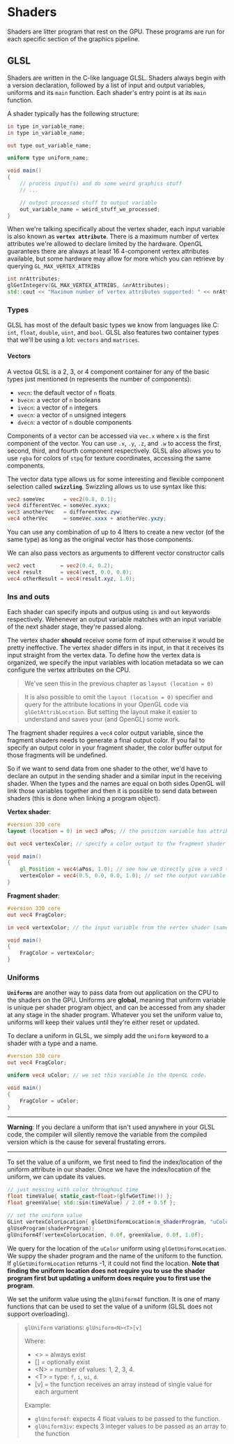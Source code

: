 # Shaders

Shaders are litter program that rest on the GPU. These programs are run for each specific section of the graphics pipeline.

## GLSL

Shaders are written in the C-like language GLSL. Shaders always begin with a version declaration, followed by a list of input and output variables, uniforms and its `main` function. Each shader's entry point is at its `main` function.

A shader typically has the following structure:

```glsl
in type in_variable_name;
in type in_variable_name;

out type out_variable_name;

uniform type uniform_name;

void main()
{
    // process input(s) and do some weird graphics stuff
    // ...

    // output processed stuff to output variable
    out_variable_name = weird_stuff_we_processed;
}
```

When we're talking specifically about the vertex shader, each input variable is also known as **`vertex attribute`**. There is a maximum number of vertex attributes we're allowed to declare limited by the hardware. OpenGL guarantees there are always at least 16 4-component vertex attributes available, but some hardware may allow for more which you can retrieve by querying `GL_MAX_VERTEX_ATTRIBS`

```cpp
int nrAttributes;
glGetIntegerv(GL_MAX_VERTEX_ATTRIBS, &nrAttributes);
std::cout << "Maximum number of vertex attributes supported: " << nrAttributes << '\n';
```

### Types

GLSL has most of the default basic types we know from languages like C: `int`, `float`, `double`, `uint`, and `bool`. GLSL also features two container types that we'll be using a lot: `vectors` and `matrices`.

#### Vectors

A vectoa GLSL is a 2, 3, or 4 component container for any of the basic types just mentioned (n represents the number of components):

- `vecn`: the default vector of `n` floats
- `bvecn`: a vector of `n` booleans
- `ivecn`: a vector of `n` integers
- `uvecn`: a vector of `n` unsigned integers
- `dvecn`: a vector of `n` double components

Components of a vector can be accessed via `vec.x` where `x` is the first component of the vector. You can use `.x`, `.y`, `.z`, and `.w` to access the first, second, third, and fourth component respectively. GLSL also allows you to use `rgba` for colors of `stpq` for texture coordinates, accessing the same components.

The vector data type allows us for some interesting and flexible component selection called **`swizzling`**. Swizzling allows us to use syntax like this:

```glsl
vec2 someVec      = vec2(0.8, 0.1);
vec4 differentVec = someVec.xyxx;
vec3 anotherVec   = differentVec.zyw;
vec4 otherVec     = someVec.xxxx + anotherVec.yxzy;
```

You can use any combination of up to 4 ltters to create a new vector (of the same type) as long as the original vector has those components.

We can also pass vectors as arguments to different vector constructor calls

```glsl
vec2 vect        = vec2(0.4, 0.2);
vec4 result      = vec4(vect, 0.0, 0.0);
vec4 otherResult = vec4(result.xyz, 1.0);
```

### Ins and outs

Each shader can specify inputs and outpus using `in` and `out` keywords respectively. Wehenever an output variable matches with an input variable of the next shader stage, they're passed along.

The vertex shader **should** receive some form of input otherwise it would be pretty ineffective. The vertex shader differs in its input, in that it receives its input straight from the vertex data. To define how the vertex data is organized, we specify the input variables with location metadata so we can configure the vertex attributes on the CPU.

> We've seen this in the previous chapter as `layout (location = 0)`

> It is also possible to omit the `layout (location = 0)` specifier and query for the attribute locations in your OpenGL code via `glGetAttribLocation`. But setting the layout make it easier to understand and saves your (and OpenGL) some work.

The fragment shader requires a `vec4` color output variable, since the fragment shaders needs to generate a final output color. If you fail to specify an output color in your fragment shader, the color buffer output for those fragments will be undefined.

So if we want to send data from one shader to the other, we'd have to declare an output in the sending shader and a similar input in the receiving shader. When the types and the names are equal on both sides OpenGL will link those variables together and then it is possible to send data between shaders (this is done when linking a program object).

**Vertex shader**:

```glsl
#version 330 core
layout (location = 0) in vec3 aPos; // the position variable has attribute position 0

out vec4 vertexColor; // specify a color output to the fragment shader

void main()
{
    gl_Position = vec4(aPos, 1.0); // see how we directly give a vec3 to vec4's constructor
    vertexColor = vec4(0.5, 0.0, 0.0, 1.0); // set the output variable to a dark-red color
}
```

**Fragment shader**:

```glsl
#version 330 core
out vec4 FragColor;

in vec4 vertexColor; // the input variable from the vertex shader (same name and same type)

void main()
{
    FragColor = vertexColor;
}
```

### Uniforms

**`Uniforms`** are another way to pass data from out application on the CPU to the shaders on the GPU. Uniforms are **global**, meaning that uniform variable is unique per shader program object, and can be accessed from any shader at any stage in the shader program. Whatever you set the uniform value to, uniforms will keep their values until they're either reset or updated.

To declare a uniform in GLSL, we simply add the `uniform` keyword to a shader with a type and a name.

```glsl
#version 330 core
out vec4 FragColor;

uniform vec4 uColor; // we set this variable in the OpenGL code.

void main()
{
    FragColor = uColor;
}
```

---

**Warning**: If you declare a uniform that isn't used anywhere in your GLSL code, the compiler will silently remove the variable from the compiled version which is the cause for several frustating errors.

---

To set the value of a uniform, we first need to find the index/location of the uniform attribute in our shader. Once we have the index/location of the uniform, we can update its values.

```cpp
// just messing with color throughout time
float timeValue{ static_cast<float>(glfwGetTime()) };
float greenValue{ std::sin(timeValue) / 2.0f + 0.5f };

// set the uniform value
GLint vertexColorLocation{ glGetUniformLocation(m_shaderProgram, "uColor") }; // this name must match the uniform name
glUseProgram(shaderProgram);
glUniform4f(vertexColorLocation, 0.0f, greenValue, 0.0f, 1.0f);
```

We query for the location of the `uColor` uniform using `glGetUniformLocation`. We suppy the shader program and the name of the uniform to the function. If `glGetUniformLocation` returns -1, it could not find the location. **Note that finding the uniform location does not require you to use the shader program first but updating a uniform does require you to first use the program**.

We set the uniform value using the `glUniform4f` function. It is one of many functions that can be used to set the value of a uniform (GLSL does not support overloading).

> `glUniform` variations: `glUniform<N><T>[v]`
>
> Where:
>
> - <> = always exist
> - [] = optionally exist
> - \<N> = number of values: 1, 2, 3, 4.
> - \<T> = type: `f`, `i`, `ui`, `d`.
> - \[v] = the function receives an array instead of single value for each argument
>
> Example:
>
> - `glUniform4f`: expects 4 float values to be passed to the function.
> - `glUniform3iv`: expects 3 integer values to be passed as an array to the function
